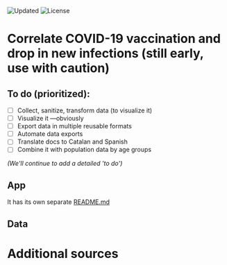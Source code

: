 <!-- ![Generate data daily](https://img.shields.io/github/workflow/status/fndvit/covid-vaccination-tracker/Generate%20data%20daily?label=generate-data)
![Deploy to GitHub pages](https://img.shields.io/github/workflow/status/fndvit/covid-vaccination-tracker/Deploy%20to%20GitHub%20Pages?label=deploy) -->
![Updated](https://img.shields.io/github/last-commit/fndvit/covid-vaccination-tracker)
![License](https://img.shields.io/github/license/fndvit/covid-vaccination-tracker)

# Correlate COVID-19 vaccination and drop in new infections (still early, use with caution)
<!-- [**The project is live here!!**](https://vacunas.fndvit.org/) -->

## To do (prioritized):

- [ ] Collect, sanitize, transform data (to visualize it)
- [ ] Visualize it —obviously
- [ ] Export data in multiple reusable formats
- [ ] Automate data exports
- [ ] Translate docs to Catalan and Spanish
- [ ] Combine it with population data by age groups

*(We'll continue to add a detailed 'to do')*

## App
It has its own separate [README.md](https://github.com/fndvit/covid-vaccine-effects-tracker/tree/main/app)

## Data


# Additional sources

